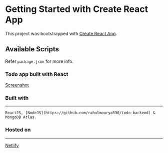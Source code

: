# Getting Started with Create React App

This project was bootstrapped with [Create React App](https://github.com/facebook/create-react-app).

## Available Scripts

Refer `package.json` for more info.

### Todo app built with React

[Screenshot](https://i.ibb.co/gStZwkQ/image.png)

### Built with
---
```
ReactJS, [NodeJS](https://github.com/rahulmourya336/todo-backend) & MongoDB Atlas
```

### Hosted on
---
[Netlify](https://www.netlify.com/about/)
